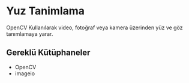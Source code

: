 # Yuz Tanimlama

OpenCV Kullanılarak video, fotoğraf veya kamera üzerinden yüz ve göz tanımlamaya yarar.


## Gereklü Kütüphaneler

* OpenCV
* imageio

